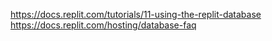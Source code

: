 https://docs.replit.com/tutorials/11-using-the-replit-database
https://docs.replit.com/hosting/database-faq
